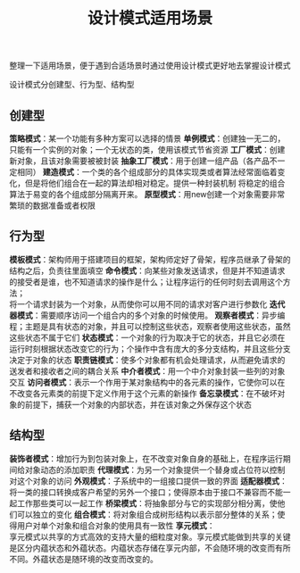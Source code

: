 ﻿---
layout: page
title: 设计模式适用场景
category: 
    - blogs
---

整理一下适用场景，便于遇到合适场景时通过使用设计模式更好地去掌握设计模式

设计模式分创建型、行为型、结构型

**创建型**
---
**策略模式**：某一个功能有多种方案可以选择的情景
**单例模式**：创建独一无二的，只能有一个实例的对象；一个无状态的类，使用该模式节省资源
**工厂模式**：创建新对象，且该对象需要被被封装
**抽象工厂模式**：用于创建一组产品（各产品不一定相同）
**建造模式**：一个类的各个组成部分的具体实现类或者算法经常面临着变化，但是将他们组合在一起的算法却相对稳定。提供一种封装机制 将稳定的组合算法于易变的各个组成部分隔离开来。
**原型模式**：用new创建一个对象需要非常繁琐的数据准备或者权限

**行为型**
---
**模板模式**：架构师用于搭建项目的框架，架构师定好了骨架，程序员继承了骨架的结构之后，负责往里面填空
**命令模式**：向某些对象发送请求，但是并不知道请求的接受者是谁，也不知道请求的操作是什么；让程序运行的任何时刻去调用这个方法；	
将一个请求封装为一个对象，从而使你可以用不同的请求对客户进行参数化
**迭代器模式**：需要顺序访问一个组合内的多个对象的时候使用。
**观察者模式**：异步编程；主题是具有状态的对象，并且可以控制这些状态，观察者使用这些状态，虽然这些状态不属于它们
**状态模式**：一个对象的行为取决于它的状态，并且它必须在运行时刻根据状态改变它的行为；个操作中含有庞大的多分支结构，并且这些分支决定于对象的状态
**职责链模式**：使多个对象都有机会处理请求，从而避免请求的送发者和接收者之间的耦合关系
**中介者模式**：用一个中介对象封装一些列的对象交互
**访问者模式**：表示一个作用于某对象结构中的各元素的操作，它使你可以在不改变各元素类的前提下定义作用于这个元素的新操作
**备忘录模式**：在不破坏对象的前提下，捕获一个对象的内部状态，并在该对象之外保存这个状态


**结构型**
---
**装饰者模式**：增加行为到包装对象上，在不改变对象自身的基础上，在程序运行期间给对象动态的添加职责
**代理模式**：为另一个对象提供一个替身或占位符以控制对这个对象的访问
**外观模式**：子系统中的一组接口提供一致的界面
**适配器模式**：将一类的接口转换成客户希望的另外一个接口；使得原本由于接口不兼容而不能一起工作那些类可以一起工作
**桥梁模式**：将抽象部分与它的实现部分相分离，使他们可以独立的变化
**组合模式**：将对象组合成树形结构以表示部分整体的关系；使得用户对单个对象和组合对象的使用具有一致性
**享元模式**：	
享元模式以共享的方式高效的支持大量的细粒度对象。享元模式能做到共享的关键是区分内蕴状态和外蕴状态。内蕴状态存储在享元内部，不会随环境的改变而有所不同。外蕴状态是随环境的改变而改变的。


